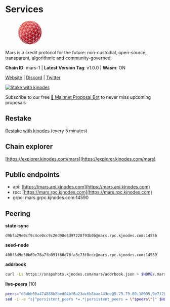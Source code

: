 # Services

<figure><img src="https://raw.githubusercontent.com/kj89/cosmos-images/main/logos/mars.png" alt=""><figcaption></figcaption></figure>

Mars is a credit protocol for the future: non-custodial,  open-source, transparent, algorithmic and community-governed.

**Chain ID**: mars-1 | **Latest Version Tag**: v1.0.0 | **Wasm**: ON

[Website](https://marsprotocol.io) | [Discord](https://discord.gg/marsprotocol) | [Twitter](https://twitter.com/mars_protocol)

[![Stake with kjnodes](https://i.ibb.co/cr44Q8j/button-stake-with-kjnodes.png)](https://restake.app/mars/marsvaloper1p9t4gr40rnpdwqacxgcqp7ffrfw908nu020g4n)

Subscribe to our free [🤖 Mainnet Proposal Bot](https://t.me/kjnodes_proposal_bot) to never miss upcoming proposals

## Restake

[Restake with kjnodes](https://restake.app/mars/marsvaloper1p9t4gr40rnpdwqacxgcqp7ffrfw908nu020g4n) (every 5 minutes)
## Chain explorer
[https://explorer.kjnodes.com/mars](https://explorer.kjnodes.com/mars)

## Public endpoints

* api: [https://mars.api.kjnodes.com](https://mars.api.kjnodes.com)
* rpc: [https://mars.rpc.kjnodes.com](https://mars.rpc.kjnodes.com)
* grpc: mars.grpc.kjnodes.com:14590

## Peering

**state-sync**

```text
d9bfa29e0cf9c4ce0cc9c26d98e5d97228f93b0b@mars.rpc.kjnodes.com:14556
```

**seed-node**

```text
400f3d9e30b69e78a7fb891f60d76fa3c73f0ecc@mars.rpc.kjnodes.com:14559
```

**addrbook**
```bash
curl -Ls https://snapshots.kjnodes.com/mars/addrbook.json > $HOME/.mars/config/addrbook.json
```

**live-peers** (10)
```bash
peers="d0dbb50a474888b8bed04bf8a23ac6b8bae443ee@5.79.79.80:18095,9e7f28b8c0ac9d8d17bb17a390421d540a29eb3f@154.26.158.158:18556,becb82a1fbd1b539a413f19967b5148a43bc4515@159.223.55.135:26656,e61f11c5b03400d3a99c066f951ed0888a2b64af@65.108.238.103:18556,463f8be52fc3e0f1fe28cd0ec95bd726d85682ec@135.181.18.112:55556,84f821d36d45cc0cdaa4ff05297e888bb0d9de8f@85.237.193.111:26656,be7d56127ef887d095b2f55f09be5fee1969d922@146.59.52.48:18095,89757803f40da51678451735445ad40d5b15e059@169.155.44.75:26656,9ceeff8c0ea31114d668fcf01fc2f74ea5037ba8@213.32.24.201:26656,d9bfa29e0cf9c4ce0cc9c26d98e5d97228f93b0b@65.109.88.38:14556"
sed -i -e "s|^persistent_peers *=.*|persistent_peers = \"$peers\"|" $HOME/.mars/config/config.toml
```
